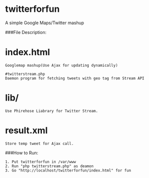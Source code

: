 twitterforfun
=============

A simple Google Maps/Twitter mashup

###File Description:

# index.html					
	Googlemap mashup(Use Ajax for updating dynamically)

	#twitterstream.php		
	Daemon program for fetching tweets with geo tag from Stream API

#	lib/								
	Use Phirehose Liabrary for Twitter Stream.

# result.xml					
	Store temp tweet for Ajax call.

###How to Run:

	1. Put twitterforfun in /var/www
	2. Run "php twitterstream.php" as deamon
	3. Go "http://localhost/twitterforfun/index.html" for fun

